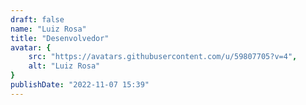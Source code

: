 ```yaml
---
draft: false
name: "Luiz Rosa"
title: "Desenvolvedor"
avatar: {
    src: "https://avatars.githubusercontent.com/u/59807705?v=4",
    alt: "Luiz Rosa"
}
publishDate: "2022-11-07 15:39"
---
```

